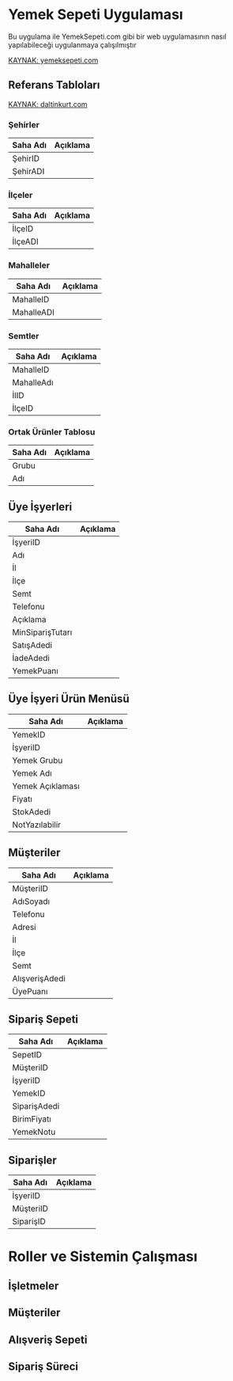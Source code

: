 
# Yemek Sepeti Uygulaması

Bu uygulama ile YemekSepeti.com gibi bir web uygulamasının nasıl yapılabileceği uygulanmaya çalışılmıştır

[KAYNAK: yemeksepeti.com](https://www.yemeksepeti.com/mr-taqi-doner-altindag-aydinlikevler-ankara)

## Referans Tabloları
[KAYNAK: daltinkurt.com](https://www.daltinkurt.com/Il-Ilce-Semt-Mahalle-Veritabanlari-ve-Uygulamasi)


### Şehirler
|Saha Adı|Açıklama|
|---|---|
|ŞehirID||
|ŞehirADI||


### İlçeler
|Saha Adı|Açıklama|
|---|---|
|İlçeID||
|İlçeADI||


### Mahalleler
|Saha Adı|Açıklama|
|---|---|
|MahalleID||
|MahalleADI||


### Semtler
|Saha Adı|Açıklama|
|---|---|
|MahalleID||
|MahalleAdı||
|İlID||
|İlçeID||


###  Ortak Ürünler Tablosu

|Saha Adı|Açıklama|
|---|---|
|Grubu||
|Adı||


## Üye İşyerleri

|Saha Adı|Açıklama|
|---|---|
|İşyeriID||
|Adı||
|İl||
|İlçe||
|Semt||
|Telefonu||
|Açıklama||
|MinSiparişTutarı||
|SatışAdedi||
|İadeAdedi||
|YemekPuanı||


## Üye İşyeri Ürün Menüsü

|Saha Adı|Açıklama|
|---|---|
|YemekID||
|İşyeriID||
|Yemek Grubu||
|Yemek Adı||
|Yemek Açıklaması||
|Fiyatı||
|StokAdedi||
|NotYazılabilir||


## Müşteriler

|Saha Adı|Açıklama|
|---|---|
|MüşteriID||
|AdıSoyadı||
|Telefonu||
|Adresi||
|İl||
|İlçe||
|Semt||
|AlışverişAdedi||
|ÜyePuanı||


## Sipariş Sepeti

|Saha Adı|Açıklama|
|---|---|
|SepetID||
|MüşteriID||
|İşyeriID||
|YemekID||
|SiparişAdedi||
|BirimFiyatı||
|YemekNotu||


## Siparişler

|Saha Adı|Açıklama|
|---|---|
|İşyeriID||
|MüşteriID||
|SiparişID||

# Roller ve Sistemin Çalışması


## İşletmeler


## Müşteriler


## Alışveriş Sepeti


## Sipariş Süreci
 
 
